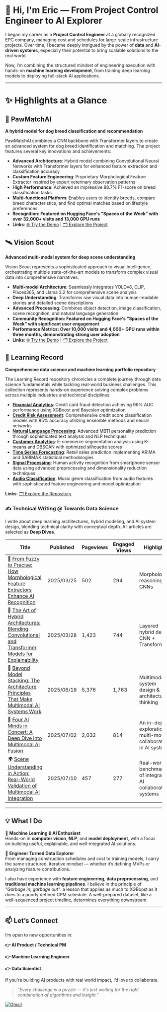 # 👋 Hi, I'm Eric — From Project Control Engineer to AI Explorer

I began my career as a **Project Control Engineer** at a globally recognized EPC company, managing cost and schedules for large-scale infrastructure projects. Over time, I became deeply intrigued by the power of **data** and **AI-driven systems**, especially their potential to bring scalable solutions to the real world.

Now, I’m combining the structured mindset of engineering execution with hands-on **machine learning development**, from training deep learning models to deploying full-stack AI applications.

---

# ✨ Highlights at a Glance

## 🐾 PawMatchAI
**A hybrid model for dog breed classification and recommendation**

PawMatchAI combines a CNN backbone with Transformer layers to create an advanced system for dog breed identification and matching. The project features several key innovations and achievements:

- **Advanced Architecture**: Hybrid model combining Convolutional Neural Networks with Transformer layers for enhanced feature extraction and classification accuracy
- **Custom Feature Engineering**: Proprietary Morphological Feature Extractor inspired by expert veterinary observation patterns
- **High Performance**: Achieved an impressive 88.7% F1-score on breed classification tasks
- **Multi-functional Platform**: Enables users to identify breeds, compare breed characteristics, and find optimal matches based on lifestyle preferences
- **Recognition: Featured on Hugging Face's "Spaces of the Week" with over 32,000+ visits and 13,000 GPU runs**
- **Links**: [🌐 Try the Demo](https://huggingface.co/spaces/DawnC/PawMatchAI) | [🗂️ Explore the Project](https://github.com/Eric-Chung-0511/Learning-Record/tree/main/Data%20Science%20Projects/PawMatchAI)

## 🛰️ Vision Scout
**Advanced multi-modal system for deep scene understanding**

Vision Scout represents a sophisticated approach to visual intelligence, orchestrating multiple state-of-the-art models to transform complex visual data into comprehensive narratives:

- **Multi-model Architecture**: Seamlessly integrates YOLOv8, CLIP, Places365, and Llama 3.2 for comprehensive scene analysis
- **Deep Understanding**: Transforms raw visual data into human-readable stories and detailed scene descriptions
- **Advanced Processing**: Combines object detection, image classification, scene recognition, and natural language generation
- **Community Recognition: Featured on Hugging Face's "Spaces of the Week" with significant user engagement**
- **Performance Metrics: Over 10,000 visits and 4,000+ GPU runs within three months, demonstrating strong user adoption**
- **Links**: [🌐 Try the Demo](https://huggingface.co/spaces/DawnC/VisionScout) | [🗂️ Explore the Project](https://github.com/Eric-Chung-0511/Learning-Record/tree/main/Data%20Science%20Projects/VisionScout)

## 📘 Learning Record
**Comprehensive data science and machine learning portfolio repository**

The Learning Record repository chronicles a complete journey through data science fundamentals while tackling real-world business challenges. This collection represents hands-on experience solving complex problems across multiple industries and technical disciplines:

- **[Financial Analytics](https://github.com/Eric-Chung-0511/Learning-Record/tree/main/Data%20Science%20Projects/Credit%20Card%20Fraud%20Detection)**: Credit card fraud detection achieving 99% AUC performance using XGBoost and Bayesian optimization
- **[Credit Risk Assessment](https://github.com/Eric-Chung-0511/Learning-Record/tree/main/Data%20Science%20Projects/Credit%20Score%20Classification)**: Comprehensive credit score classification models with 85% accuracy utilizing ensemble methods and neural networks
- **[Natural Language Processing](https://github.com/Eric-Chung-0511/Learning-Record/tree/main/Data%20Science%20Projects/MBTI%20Prediction)**: Advanced MBTI personality prediction through sophisticated text analysis and NLP techniques
- **[Customer Analytics](https://github.com/Eric-Chung-0511/Learning-Record/tree/main/Data%20Science%20Projects/E-Commerce)**: E-commerce segmentation analysis using K-means and DBSCAN with optimized silhouette scores
- **[Time Series Forecasting](https://github.com/Eric-Chung-0511/Learning-Record/tree/main/Data%20Science%20Projects/Walmart%20Sales%20Prediction)**: Retail sales prediction implementing ARIMA and SARIMAX statistical methodologies
- **[Signal Processing](https://github.com/Eric-Chung-0511/Learning-Record/tree/main/Data%20Science%20Projects/Human%20Activity%20Recognition%20with%20Smartphones)**: Human activity recognition from smartphone sensor data using advanced preprocessing and dimensionality reduction techniques
- **[Audio Classification](https://github.com/Eric-Chung-0511/Learning-Record/tree/main/Data%20Science%20Projects/Music%20Genre)**: Music genre classification from audio features with sophisticated feature engineering and model optimization

**Links**: [🗂️ Explore the Repository](https://github.com/Eric-Chung-0511/Learning-Record)

### ✍️ **Technical Writing @ Towards Data Science**  
I write about deep learning architectures, hybrid modeling, and AI system design, blending technical clarity with conceptual depth. All articles are selected as **Deep Dives**.

| Title | Published | Pageviews | Engaged Views | Highlights |
|-------|-----------|-----------|----------------|------------|
| 🧠 [From Fuzzy to Precise: How Morphological Feature Extractors Enhance AI Recognition](https://towardsdatascience.com/from-fuzzy-to-precise-how-a-morphological-feature-extractor-enhances-ais-recognition-capabilities/) | 2025/03/25 | 502 | 294 | Morphological reasoning in CNNs |
| 🧩 [The Art of Hybrid Architectures: Blending Convolutional and Transformer Models for Explainability](https://towardsdatascience.com/the-art-of-hybrid-architectures/) | 2025/03/28 | 1,423 | 744 | Layered hybrid design: CNN + Transformer |
| 🔗 [Beyond Model Stacking: The Architecture Principles That Make Multimodal AI Systems Work](https://towardsdatascience.com/the-art-of-multimodal-ai-system-design/) | 2025/06/19 | 5,376 | 1,763 | Multimodal system design & architecture thinking |
| 🤖 [Four AI Minds in Concert: A Deep Dive into Multimodal AI Fusion](https://towardsdatascience.com/four-ai-minds-in-concert-a-deep-dive-into-multimodal-ai-fusion/) | 2025/07/02 | 2,032 | 814 | An in-depth exploration of multi-model collaboration in AI systems  |
| 🌍 [Scene Understanding in Action: Real-World Validation of Multimodal AI Integration](https://towardsdatascience.com/scene-understanding-in-action-real-world-validation-of-multimodal-ai-integration/) | 2025/07/10 | 457 | 277 | Real-world benchmarking of integrated AI collaborative systems |
---

## 💡 What I Do

🔹 **Machine Learning & AI Enthusiast**  
Hands-on in **computer vision**, **NLP**, and **model deployment**, with a focus on building useful, explainable, and well-integrated AI solutions.

🔹 **Engineer Turned Data Explorer**  
From managing construction schedules and cost to training models, I carry the same structured, iterative mindset — whether it’s defining MVPs or analyzing feature contributions.

I also have experience with **feature engineering**, **data preprocessing**, and **traditional machine learning pipelines**. I believe in the principle of _"Garbage in, garbage out"_: a lesson that applies as much to XGBoost as it does to a poorly defined CPM schedule. A well-prepared dataset, like a well-sequenced project timeline, determines everything downstream.

---

## 📫 Let’s Connect

I’m open to new opportunities in:

**👉 AI Product / Technical PM**

**👉 Machine Learning Engineer**

**👉 Data Scientist**  

If you're building AI products with real world impact, I’d love to collaborate.

> *"Every challenge is a puzzle — it's just waiting for the right combination of algorithms and insight."*

[![Gmail](https://img.shields.io/badge/Gmail-D14836?style=for-the-badge&logo=gmail&logoColor=white)](mailto:substantial79@gmail.com)
